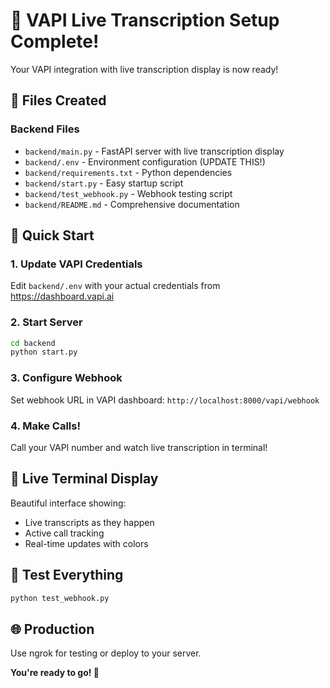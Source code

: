 # 🎉 VAPI Live Transcription Setup Complete!

Your VAPI integration with live transcription display is now ready!

## 📁 Files Created

### Backend Files
- `backend/main.py` - FastAPI server with live transcription display
- `backend/.env` - Environment configuration (UPDATE THIS!)
- `backend/requirements.txt` - Python dependencies  
- `backend/start.py` - Easy startup script
- `backend/test_webhook.py` - Webhook testing script
- `backend/README.md` - Comprehensive documentation

## 🚀 Quick Start

### 1. Update VAPI Credentials
Edit `backend/.env` with your actual credentials from https://dashboard.vapi.ai

### 2. Start Server
```bash
cd backend
python start.py
```

### 3. Configure Webhook
Set webhook URL in VAPI dashboard: `http://localhost:8000/vapi/webhook`

### 4. Make Calls!
Call your VAPI number and watch live transcription in terminal!

## 🎨 Live Terminal Display

Beautiful interface showing:
- Live transcripts as they happen
- Active call tracking  
- Real-time updates with colors

## 🧪 Test Everything
```bash
python test_webhook.py
```

## 🌐 Production
Use ngrok for testing or deploy to your server.

**You're ready to go! 🚀** 